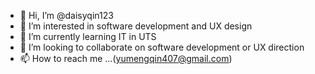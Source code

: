 - 👋 Hi, I’m @daisyqin123
- 👀 I’m interested in software development and UX design
- 🌱 I’m currently learning IT in UTS
- 💞️ I’m looking to collaborate on software development or UX direction
- 📫 How to reach me ...(yumengqin407@gmail.com)

<!---
daisyqin123/daisyqin123 is a ✨ special ✨ repository because its `README.md` (this file) appears on your GitHub profile.
You can click the Preview link to take a look at your changes.
--->
